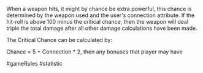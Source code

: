 When a weapon hits, it might by chance be extra powerful, this chance is determined by the weapon used and the user's connection attribute. If the hit-roll is above 100 minus the critical chance, then the weapon will deal triple the total damage after all other damage calculations have been made.

The Critical Chance can be calculated by:

Chance =  5 + Connection * 2, then any bonuses that player may have

#gameRules #statistic